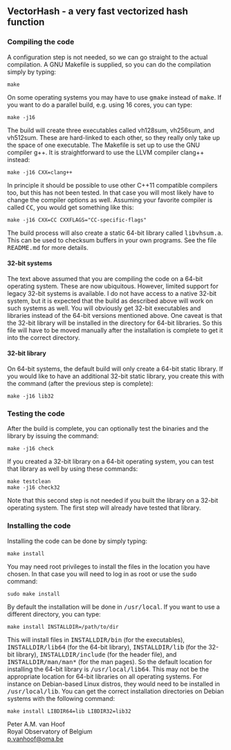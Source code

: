 ## VectorHash - a very fast vectorized hash function

### Compiling the code

A configuration step is not needed, so we can go straight to the actual
compilation. A GNU Makefile is supplied, so you can do the compilation simply by
typing:

	make

On some operating systems you may have to use <tt>gmake</tt> instead of
<tt>make</tt>. If you want to do a parallel build, e.g. using 16 cores, you can
type:

	make -j16

The build will create three executables called vh128sum, vh256sum, and
vh512sum. These are hard-linked to each other, so they really only take up the
space of one executable. The Makefile is set up to use the GNU compiler g++.
It is straightforward to use the LLVM compiler clang++ instead:

	make -j16 CXX=clang++

In principle it should be possible to use other C++11 compatible compilers too,
but this has not been tested. In that case you will most likely have to change
the compiler options as well. Assuming your favorite compiler is called
<tt>CC</tt>, you would get something like this:

	make -j16 CXX=CC CXXFLAGS="CC-specific-flags"

The build process will also create a static 64-bit library called
<tt>libvhsum.a</tt>. This can be used to checksum buffers in your own programs.
See the file <tt>README.md</tt> for more details.

#### 32-bit systems

The text above assumed that you are compiling the code on a 64-bit operating
system. These are now ubiquitous. However, limited support for legacy 32-bit
systems is available. I do not have access to a native 32-bit system, but it is
expected that the build as described above will work on such systems as well.
You will obviously get 32-bit executables and libraries instead of the 64-bit
versions mentioned above. One caveat is that the 32-bit library will be
installed in the directory for 64-bit libraries. So this file will have to be
moved manually after the installation is complete to get it into the correct
directory.

#### 32-bit library

On 64-bit systems, the default build will only create a 64-bit static library.
If you would like to have an additional 32-bit static library, you create this
with the command (after the previous step is complete):

	make -j16 lib32

### Testing the code

After the build is complete, you can optionally test the binaries and the
library by issuing the command:

	make -j16 check

If you created a 32-bit library on a 64-bit operating system, you can test that
library as well by using these commands:

	make testclean
	make -j16 check32

Note that this second step is not needed if you built the library on a 32-bit
operating system. The first step will already have tested that library.

### Installing the code

Installing the code can be done by simply typing:

	make install

You may need root privileges to install the files in the location you have
chosen. In that case you will need to log in as root or use the <tt>sudo</tt>
command:

	sudo make install

By default the installation will be done in <tt>/usr/local</tt>. If you want to
use a different directory, you can type:

	make install INSTALLDIR=/path/to/dir

This will install files in <tt>INSTALLDIR/bin</tt> (for the executables),
<tt>INSTALLDIR/lib64</tt> (for the 64-bit library), <tt>INSTALLDIR/lib</tt> (for
the 32-bit library), <tt>INSTALLDIR/include</tt> (for the header file), and
<tt>INSTALLDIR/man/man*</tt> (for the man pages). So the default location for
installing the 64-bit library is <tt>/usr/local/lib64</tt>. This may not be the
appropriate location for 64-bit libraries on all operating systems. For instance
on Debian-based Linux distros, they would need to be installed in
<tt>/usr/local/lib</tt>. You can get the correct installation directories on
Debian systems with the following command:

	make install LIBDIR64=lib LIBDIR32=lib32

Peter A.M. van Hoof   
Royal Observatory of Belgium   
p.vanhoof@oma.be
